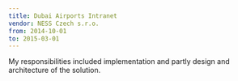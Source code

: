 ```yaml
---
title: Dubai Airports Intranet
vendor: NESS Czech s.r.o.
from: 2014-10-01
to: 2015-03-01
---
```

My responsibilities included implementation and partly design and architecture of the solution.


